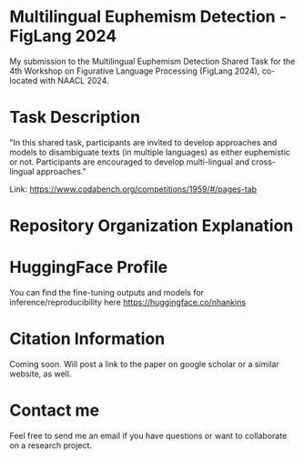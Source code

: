 # Multilingual Euphemism Detection - FigLang 2024
My submission to the Multilingual Euphemism Detection Shared Task for the 4th Workshop on Figurative Language Processing (FigLang 2024), co-located with NAACL 2024.

# Task Description

"In this shared task, participants are invited to develop approaches and models to disambiguate texts (in multiple languages) as either euphemistic or not. Participants are encouraged to develop multi-lingual and cross-lingual approaches."

Link: https://www.codabench.org/competitions/1959/#/pages-tab

# Repository Organization Explanation


# HuggingFace Profile

You can find the fine-tuning outputs and models for inference/reproducibility here
https://huggingface.co/nhankins


# Citation Information

Coming soon. Will post a link to the paper on google scholar or a similar website, as well.

# Contact me

Feel free to send me an email if you have questions or want to collaborate on a research project.
